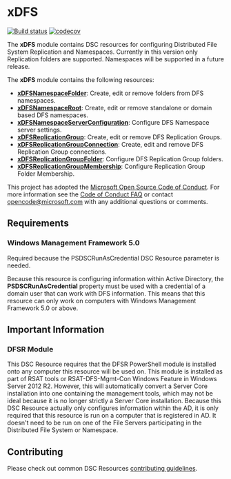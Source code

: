 # xDFS

[![Build status](https://ci.appveyor.com/api/projects/status/5hkcpe757hhe4583?svg=true)](https://ci.appveyor.com/project/PowerShell/xdfs)
[![codecov](https://codecov.io/gh/PowerShell/xDFS/branch/master/graph/badge.svg)](https://codecov.io/gh/PowerShell/xDFS)

The **xDFS** module contains DSC resources for configuring Distributed File
System Replication and Namespaces. Currently in this version only Replication
folders are supported. Namespaces will be supported in a future release.

The **xDFS** module contains the following resources:

- **[xDFSNamespaceFolder](https://github.com/PowerShell/xDFS/wiki/xDFSNamespaceFolder)**:
  Create, edit or remove folders from DFS namespaces.
- **[xDFSNamespaceRoot](https://github.com/PowerShell/xDFS/wiki/xDFSNamespaceRoot)**:
  Create, edit or remove standalone or domain based DFS namespaces.
- **[xDFSNamespaceServerConfiguration](https://github.com/PowerShell/xDFS/wiki/xDFSNamespaceServerConfiguration)**:
  Configure DFS Namespace server settings.
- **[xDFSReplicationGroup](https://github.com/PowerShell/xDFS/wiki/xDFSReplicationGroup)**:
  Create, edit or remove DFS Replication Groups.
- **[xDFSReplicationGroupConnection](https://github.com/PowerShell/xDFS/wiki/xDFSReplicationGroupConnection)**:
  Create, edit and remove DFS Replication Group connections.
- **[xDFSReplicationGroupFolder](https://github.com/PowerShell/xDFS/wiki/xDFSReplicationGroupFolder)**:
  Configure DFS Replication Group folders.
- **[xDFSReplicationGroupMembership](https://github.com/PowerShell/xDFS/wiki/xDFSReplicationGroupMembership)**:
  Configure Replication Group Folder Membership.

This project has adopted the [Microsoft Open Source Code of Conduct](https://opensource.microsoft.com/codeofconduct/).
For more information see the [Code of Conduct FAQ](https://opensource.microsoft.com/codeofconduct/faq/)
or contact [opencode@microsoft.com](mailto:opencode@microsoft.com) with any
additional questions or comments.

## Requirements

### Windows Management Framework 5.0

Required because the PSDSCRunAsCredential DSC Resource parameter is needed.

Because this resource is configuring information within Active Directory, the
**PSDSCRunAsCredential** property must be used with a credential of a domain
user that can work with DFS information.
This means that this resource can only work on computers with Windows
Management Framework 5.0 or above.

## Important Information

### DFSR Module

This DSC Resource requires that the DFSR PowerShell module is installed onto
any computer this resource will be used on. This module is installed as part of
RSAT tools or RSAT-DFS-Mgmt-Con Windows Feature in Windows Server 2012 R2.
However, this will automatically convert a Server Core installation into one
containing the management tools, which may not be ideal because it is no longer
strictly a Server Core installation.
Because this DSC Resource actually only configures information within the AD,
it is only required that this resource is run on a computer that is registered
in AD. It doesn't need to be run on one of the File Servers participating
in the Distributed File System or Namespace.

## Contributing

Please check out common DSC Resources [contributing guidelines](https://github.com/PowerShell/DscResource.Kit/blob/master/CONTRIBUTING.md).
